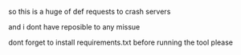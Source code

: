 so this is a huge of def requests to crash servers

and i dont have reposible to any missue

dont forget to install requirements.txt before running the tool please
